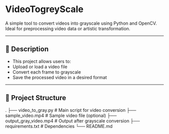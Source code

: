 # VideoTogreyScale 

A simple tool to convert videos into grayscale using Python and OpenCV. Ideal for preprocessing video data or artistic transformation.

--- 

## 📝 Description
- This project allows users to:
- Upload or load a video file
- Convert each frame to grayscale
- Save the processed video in a desired format

---

## 📂 Project Structure
.
├── video_to_gray.py           # Main script for video conversion
├── sample_video.mp4           # Sample video file (optional)
├── output_gray_video.mp4      # Output after grayscale conversion
├── requirements.txt           # Dependencies
└── README.md
